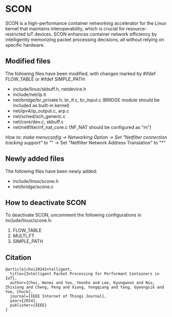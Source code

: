 # SCON

SCON is a high-performance container networking accelerator for the Linux kernel that maintains interoperability, which is crucial for resource-restricted IoT devices. 
SCON enhances container network efficiency by intelligently memorizing packet processing decisions, all without relying on specific hardware.

## Modified files
The following files have been modified, with changes marked by #ifdef FLOW_TABLE or #ifdef SIMPLE_PATH:
- include/linux/skbuff.h, netdevice.h
- include/net/ip.h
- net/bridge/br_private.h, br_if.c, br_input.c
(BRIDGE module should be included as built-in kernel)
- net/ipv4/ip_output.c, arp.c
- net/sched/sch_generic.c
- net/core/dev.c, skbuff.c
- net/netfilter/nf_nat_core.c
(NF_NAT should be configured as "m")

*How to: make menuconfig -> Networking Option -> Set "Netfilter connection tracking support" to "*"
-> Set "Netfilter Network Address Translation" to "*" 

## Newly added files
The following files have been newly added:
- include/linux/scone.h
- net/bridge/scone.c

## How to deactivate SCON
To deactivate SCON, uncomment the following configurations in include/linux/scone.h:
1) FLOW_TABLE
2) MULTI_FT
3) SIMPLE_PATH

## Citation

```
@article{choi2024intelligent,
  title={Intelligent Packet Processing for Performant Containers in IoT},
  author={Choi, Wonmi and Yoo, Yeonho and Lee, Kyungwoon and Niu, Zhixiong and Cheng, Peng and Xiong, Yongqiang and Yang, Gyeongsik and Yoo, Chuck},
  journal={IEEE Internet of Things Journal},
  year={2024},
  publisher={IEEE}
}
```
